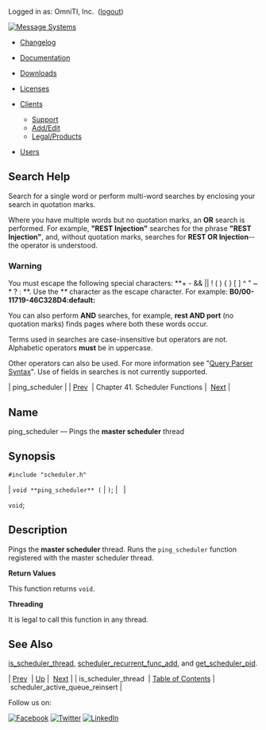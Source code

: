 Logged in as: OmniTI, Inc.  ([logout](https://support.messagesystems.com/logout.php))

[![Message Systems](https://support.messagesystems.com/images/ms-white205.png)](https://support.messagesystems.com/start.php) 

*   [Changelog](https://support.messagesystems.com/start.php?show=changelog)
*   [Documentation](https://support.messagesystems.com/docs/)
*   [Downloads](https://support.messagesystems.com/start.php)

*   [Licenses](https://support.messagesystems.com/license_summary.php)
*   <a href="">Clients</a>
    *   [Support](https://support.messagesystems.com/cs.php)
    *   [Add/Edit](https://support.messagesystems.com/edit_client.php)
    *   [Legal/Products](https://support.messagesystems.com/edit_products.php)
*   [Users](https://support.messagesystems.com/edit_customer.php)

## Search Help

Search for a single word or perform multi-word searches by enclosing your search in quotation marks.

Where you have multiple words but no quotation marks, an **OR** search is performed. For example, **"REST Injection"** searches for the phrase **"REST Injection"**, and, without quotation marks, searches for **REST OR Injection**--the operator is understood.

### Warning

You must escape the following special characters: **+ - && || ! ( ) { } [ ] ^ " ~ * ? : \**. Use the **\** character as the escape character. For example: **B0/00-11719-46C328D4\:default\:**

You can also perform **AND** searches, for example, **rest AND port** (no quotation marks) finds pages where both these words occur.

Terms used in searches are case-insensitive but operators are not. Alphabetic operators **must** be in uppercase.

Other operators can also be used. For more information see "[Query Parser Syntax](https://lucene.apache.org/core/old_versioned_docs/versions/3_0_0/queryparsersyntax.html)". Use of fields in searches is not currently supported.

| ping_scheduler |
| [Prev](apis.is_scheduler_thread.php)  | Chapter 41. Scheduler Functions |  [Next](apis.scheduler_active_queue_reinsert.php) |

<a name="apis.ping_scheduler"></a>
## Name

ping_scheduler — Pings the **master scheduler**           thread

## Synopsis

`#include "scheduler.h"`

| `void **ping_scheduler** (` | `)`; |   |

`void`;<a name="idp31363824"></a>
## Description

Pings the **master scheduler**           thread. Runs the `ping_scheduler` function registered with the master scheduler thread.

**Return Values**

This function returns `void`.

**Threading**

It is legal to call this function in any thread.

<a name="idp31368704"></a>
## See Also

[is_scheduler_thread](apis.is_scheduler_thread.php "is_scheduler_thread"), [scheduler_recurrent_func_add](apis.scheduler_recurrent_func_add.php "scheduler_recurrent_func_add"), and [get_scheduler_pid](apis.get_scheduler_pid.php "get_scheduler_pid").

| [Prev](apis.is_scheduler_thread.php)  | [Up](scheduler.php) |  [Next](apis.scheduler_active_queue_reinsert.php) |
| is_scheduler_thread  | [Table of Contents](index.php) |  scheduler_active_queue_reinsert |

Follow us on:

[![Facebook](https://support.messagesystems.com/images/icon-facebook.png)](http://www.facebook.com/messagesystems) [![Twitter](https://support.messagesystems.com/images/icon-twitter.png)](http://twitter.com/#!/MessageSystems) [![LinkedIn](https://support.messagesystems.com/images/icon-linkedin.png)](http://www.linkedin.com/company/message-systems)